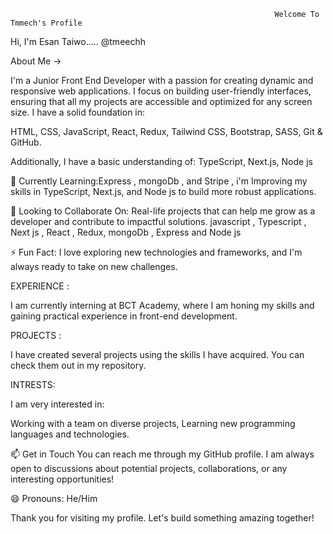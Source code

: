                                                                Welcome To Tmmech's Profile




Hi, I'm Esan Taiwo..... @tmeechh

About Me ->


I'm a Junior Front End Developer with a passion for creating dynamic and responsive web applications. I focus on building user-friendly interfaces, ensuring that all my projects are accessible and optimized for any screen size. I have a solid foundation in:

HTML,
CSS,
JavaScript,
React,
Redux,
Tailwind CSS,
Bootstrap,
SASS,
Git & GitHub.


Additionally, I have a basic understanding of:
TypeScript,
Next.js,
Node js





🌱 Currently Learning:Express , mongoDb , and Stripe , i'm  Improving my skills in TypeScript, Next.js, and Node js to build more robust applications.

💞️ Looking to Collaborate On: Real-life projects that can help me grow as a developer and contribute to impactful solutions. javascript , Typescript , Next js , React , Redux, mongoDb , Express and Node js

⚡ Fun Fact: I love exploring new technologies and frameworks, and I'm always ready to take on new challenges.





EXPERIENCE  :

I am currently interning at BCT Academy, where I am honing my skills and gaining practical experience in front-end development.




PROJECTS :

I have created several projects using the skills I have acquired. You can check them out in my repository.




INTRESTS:

I am very interested in:

Working with a team on diverse projects,
Learning new programming languages and technologies.



📫   Get in Touch
You can reach me through my GitHub profile. I am always open to discussions about potential projects, collaborations, or any interesting opportunities!



😄 Pronouns: He/Him

Thank you for visiting my profile. Let's build something amazing together!
